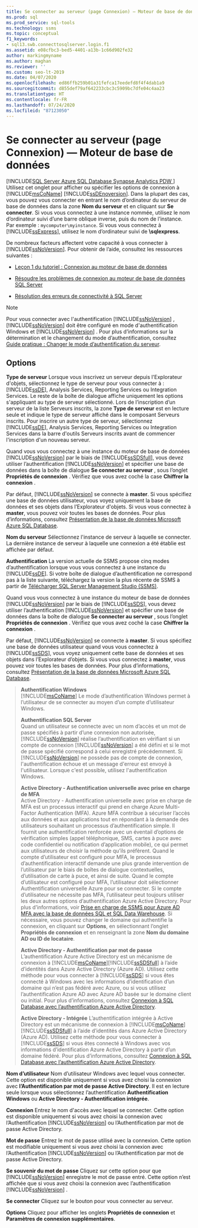```yaml
---
title: Se connecter au serveur (page Connexion) — Moteur de base de données
ms.prod: sql
ms.prod_service: sql-tools
ms.technology: ssms
ms.topic: conceptual
f1_keywords:
- sql13.swb.connecttosqlserver.login.f1
ms.assetid: e08cfbc3-bed5-4401-a13b-1c66d902fe32
author: markingmyname
ms.author: maghan
ms.reviewer: ''
ms.custom: seo-lt-2019
ms.date: 04/07/2020
ms.openlocfilehash: ed86ffb259b01a31fefca17eedefd8f4f4dab1a9
ms.sourcegitcommit: d855def79af642233cbc3c5909bc7dfe04c4aa23
ms.translationtype: HT
ms.contentlocale: fr-FR
ms.lasthandoff: 07/24/2020
ms.locfileid: "87123050"
---
```

# <a name="connect-to-server-login-page-database-engine"></a>Se connecter au serveur (page Connexion) — Moteur de base de données

[!INCLUDE[SQL Server Azure SQL Database Synapse Analytics PDW ](../../includes/applies-to-version/sql-asdb-asdbmi-asa-pdw.md)]
Utilisez cet onglet pour afficher ou spécifier les options de connexion à [!INCLUDE[msCoName](../../includes/msconame_md.md)] [!INCLUDE[ssDEnoversion](../../includes/ssdenoversion_md.md)]. Dans la plupart des cas, vous pouvez vous connecter en entrant le nom d’ordinateur du serveur de base de données dans la zone **Nom du serveur** et en cliquant sur **Se connecter**. Si vous vous connectez à une instance nommée, utilisez le nom d’ordinateur suivi d’une barre oblique inverse, puis du nom de l’instance. Par exemple : `mycomputer\myinstance`. Si vous vous connectez à [!INCLUDE[ssExpress](../../includes/ssexpress_md.md)], utilisez le nom d’ordinateur suivi de **\sqlexpress**.

De nombreux facteurs affectent votre capacité à vous connecter à [!INCLUDE[ssNoVersion](../../includes/ssnoversion-md.md)]. Pour obtenir de l’aide, consultez les ressources suivantes :

- [Leçon 1 du tutoriel : Connexion au moteur de base de données](../../relational-databases/lesson-1-connecting-to-the-database-engine.md)

- [Résoudre les problèmes de connexion au moteur de base de données SQL Server](../../database-engine/configure-windows/troubleshoot-connecting-to-the-sql-server-database-engine.md)  

- [Résolution des erreurs de connectivité à SQL Server](https://support.microsoft.com/help/4009936/solving-connectivity-errors-to-sql-server)

> [!NOTE]
> Pour vous connecter avec l'authentification [!INCLUDE[ssNoVersion](../../includes/ssnoversion-md.md)] , [!INCLUDE[ssNoVersion](../../includes/ssnoversion-md.md)] doit être configuré en mode d'authentification Windows et [!INCLUDE[ssNoVersion](../../includes/ssnoversion-md.md)] . Pour plus d’informations sur la détermination et le changement du mode d’authentification, consultez [Guide pratique : Changer le mode d’authentification du serveur](../../database-engine/configure-windows/change-server-authentication-mode.md).  

## <a name="options"></a>Options

**Type de serveur** Lorsque vous inscrivez un serveur depuis l'Explorateur d'objets, sélectionnez le type de serveur pour vous connecter à : [!INCLUDE[ssDE](../../includes/ssde_md.md)], Analysis Services, Reporting Services ou Integration Services. Le reste de la boîte de dialogue affiche uniquement les options s'appliquant au type de serveur sélectionné. Lors de l’inscription d’un serveur de la liste Serveurs inscrits, la zone **Type de serveur** est en lecture seule et indique le type de serveur affiché dans le composant Serveurs inscrits. Pour inscrire un autre type de serveur, sélectionnez [!INCLUDE[ssDE](../../includes/ssde_md.md)], Analysis Services, Reporting Services ou Integration Services dans la barre d'outils Serveurs inscrits avant de commencer l'inscription d'un nouveau serveur.

Quand vous vous connectez à une instance du moteur de base de données [!INCLUDE[ssNoVersion](../../includes/ssnoversion-md.md)] par le biais de [!INCLUDE[ssSDSfull](../../includes/sssdsfull-md.md)], vous devez utiliser l’authentification [!INCLUDE[ssNoVersion](../../includes/ssnoversion-md.md)] et spécifier une base de données dans la boîte de dialogue **Se connecter au serveur** , sous l’onglet **Propriétés de connexion** . Vérifiez que vous avez coché la case **Chiffrer la connexion** .

Par défaut, [!INCLUDE[ssNoVersion](../../includes/ssnoversion-md.md)] se connecte à **master**. Si vous spécifiez une base de données utilisateur, vous voyez uniquement la base de données et ses objets dans l’Explorateur d'objets. Si vous vous connectez à **master**, vous pouvez voir toutes les bases de données. Pour plus d’informations, consultez [Présentation de la base de données Microsoft Azure SQL Database](/azure/sql-database/sql-database-technical-overview/).

**Nom du serveur** Sélectionnez l'instance de serveur à laquelle se connecter. La dernière instance de serveur à laquelle une connexion a été établie est affichée par défaut.  

**Authentification** La version actuelle de SSMS propose cinq modes d’authentification lorsque vous vous connectez à une instance du [!INCLUDE[ssDE](../../includes/ssde_md.md)]. Si votre boîte de dialogue d’authentification ne correspond pas à la liste suivante, téléchargez la version la plus récente de SSMS à partir de [Télécharger SQL Server Management Studio (SSMS)](../download-sql-server-management-studio-ssms.md).

Quand vous vous connectez à une instance du moteur de base de données [!INCLUDE[ssNoVersion](../../includes/ssnoversion-md.md)] par le biais de [!INCLUDE[ssSDS](../../includes/sssds-md.md)], vous devez utiliser l’authentification [!INCLUDE[ssNoVersion](../../includes/ssnoversion-md.md)] et spécifier une base de données dans la boîte de dialogue **Se connecter au serveur** , sous l’onglet **Propriétés de connexion** . Vérifiez que vous avez coché la case **Chiffrer la connexion** .

Par défaut, [!INCLUDE[ssNoVersion](../../includes/ssnoversion-md.md)] se connecte à **master**. Si vous spécifiez une base de données utilisateur quand vous vous connectez à [!INCLUDE[ssSDS](../../includes/sssds-md.md)], vous voyez uniquement cette base de données et ses objets dans l’Explorateur d’objets. Si vous vous connectez à **master**, vous pouvez voir toutes les bases de données. Pour plus d’informations, consultez [Présentation de la base de données Microsoft Azure SQL Database](/azure/sql-database/sql-database-technical-overview/).

> **Authentification Windows**  
> [!INCLUDE[msCoName](../../includes/msconame_md.md)] Le mode d’authentification Windows permet à l’utilisateur de se connecter au moyen d’un compte d’utilisateur Windows.  
>
> **Authentification SQL Server**  
> Quand un utilisateur se connecte avec un nom d’accès et un mot de passe spécifiés à partir d’une connexion non autorisée, [!INCLUDE[ssNoVersion](../../includes/ssnoversion-md.md)] réalise l’authentification en vérifiant si un compte de connexion [!INCLUDE[ssNoVersion](../../includes/ssnoversion-md.md)] a été défini et si le mot de passe spécifié correspond à celui enregistré précédemment. Si [!INCLUDE[ssNoVersion](../../includes/ssnoversion-md.md)] ne possède pas de compte de connexion, l'authentification échoue et un message d'erreur est envoyé à l'utilisateur. Lorsque c'est possible, utilisez l'authentification Windows.  
>
> **Active Directory - Authentification universelle avec prise en charge de MFA**  
> Active Directory - Authentification universelle avec prise en charge de MFA est un processus interactif qui prend en charge Azure Multi-Factor Authentication (MFA). Azure MFA contribue à sécuriser l’accès aux données et aux applications tout en répondant à la demande des utilisateurs souhaitant un processus d’authentification simple. Il fournit une authentification renforcée avec un éventail d’options de vérification simples (appel téléphonique, SMS, cartes à puce avec code confidentiel ou notification d’application mobile), ce qui permet aux utilisateurs de choisir la méthode qu’ils préfèrent. Quand le compte d’utilisateur est configuré pour MFA, le processus d’authentification interactif demande une plus grande intervention de l’utilisateur par le biais de boîtes de dialogue contextuelles, d’utilisation de carte à puce, et ainsi de suite. Quand le compte d’utilisateur est configuré pour MFA, l’utilisateur doit sélectionner Authentification universelle Azure pour se connecter. Si le compte d’utilisateur ne nécessite pas MFA, l’utilisateur peut toujours utiliser les deux autres options d’authentification Azure Active Directory. Pour plus d’informations, voir [Prise en charge de SSMS pour Azure AD MFA avec la base de données SQL et SQL Data Warehouse](https://azure.microsoft.com/documentation/articles/sql-database-ssms-mfa-authentication/). Si nécessaire, vous pouvez changer le domaine qui authentifie la connexion, en cliquant sur **Options**, en sélectionnant l’onglet **Propriétés de connexion** et en renseignant la zone **Nom du domaine AD ou ID de locataire**.
>
> **Active Directory - Authentification par mot de passe**  
> L’authentification Azure Active Directory est un mécanisme de connexion à [!INCLUDE[msCoName](../../includes/msconame_md.md)][!INCLUDE[ssSDSfull](../../includes/sssdsfull-md.md)] à l’aide d’identités dans Azure Active Directory (Azure AD).  Utilisez cette méthode pour vous connecter à [!INCLUDE[ssSDS](../../includes/sssds-md.md)] si vous êtes connecté à Windows avec les informations d’identification d’un domaine qui n’est pas fédéré avec Azure, ou si vous utilisez l’authentification Azure AD avec Azure AD basée sur le domaine client ou initial. Pour plus d’informations, consultez [Connexion à SQL Database avec l’authentification Azure Active Directory](https://azure.microsoft.com/documentation/articles/sql-database-aad-authentication/).  
>
> **Active Directory - Intégrée** L’authentification intégrée à Active Directory est un mécanisme de connexion à [!INCLUDE[msCoName](../../includes/msconame_md.md)][!INCLUDE[ssSDSfull](../../includes/sssdsfull-md.md)] à l’aide d’identités dans Azure Active Directory (Azure AD). Utilisez cette méthode pour vous connecter à [!INCLUDE[ssSDS](../../includes/sssds-md.md)] si vous êtes connecté à Windows avec vos informations d’identification Azure Active Directory à partir d’un domaine fédéré. Pour plus d’informations, consultez [Connexion à SQL Database avec l’authentification Azure Active Directory](https://azure.microsoft.com/documentation/articles/sql-database-aad-authentication/).  
  
**Nom d’utilisateur** Nom d’utilisateur Windows avec lequel vous connecter. Cette option est disponible uniquement si vous avez choisi la connexion avec **l’Authentification par mot de passe Active Directory**. Il est en lecture seule lorsque vous sélectionnez l’authentification **Authentification Windows** ou **Active Directory - Authentification intégrée**.

**Connexion** Entrez le nom d'accès avec lequel se connecter. Cette option est disponible uniquement si vous avez choisi la connexion avec l’Authentification [!INCLUDE[ssNoVersion](../../includes/ssnoversion-md.md)] ou l’Authentification par mot de passe Active Directory.

**Mot de passe** Entrez le mot de passe utilisé avec la connexion. Cette option est modifiable uniquement si vous avez choisi la connexion avec l’Authentification [!INCLUDE[ssNoVersion](../../includes/ssnoversion-md.md)] ou l’Authentification par mot de passe Active Directory.

**Se souvenir du mot de passe** Cliquez sur cette option pour que [!INCLUDE[ssNoVersion](../../includes/ssnoversion-md.md)] enregistre le mot de passe entré. Cette option n’est affichée que si vous avez choisi la connexion avec l’authentification [!INCLUDE[ssNoVersion](../../includes/ssnoversion-md.md)] .

**Se connecter** Cliquez sur le bouton pour vous connecter au serveur.  

**Options** Cliquez pour afficher les onglets **Propriétés de connexion** et **Paramètres de connexion supplémentaires**.
